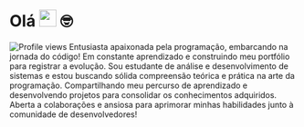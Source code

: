# Olá <img src="https://media.giphy.com/media/hvRJCLFzcasrR4ia7z/giphy.gif" width="30"> 🤓
<img src="https://komarev.com/ghpvc/?username=julianaconde&color=yellow" alt="Profile views" /> 
Entusiasta apaixonada pela programação, embarcando na jornada do código! Em constante aprendizado e construindo meu portfólio para registrar a evolução. 
Sou estudante de análise e desenvolvimento de sistemas e estou buscando sólida compreensão teórica e prática na arte da programação. Compartilhando meu percurso de aprendizado e desenvolvendo projetos para consolidar os conhecimentos adquiridos. Aberta a colaborações e ansiosa para aprimorar minhas habilidades junto à comunidade de desenvolvedores!
